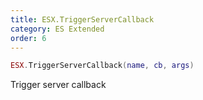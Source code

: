 ```yaml
---
title: ESX.TriggerServerCallback
category: ES Extended
order: 6
---
```


```lua
ESX.TriggerServerCallback(name, cb, args)
```

Trigger server callback
